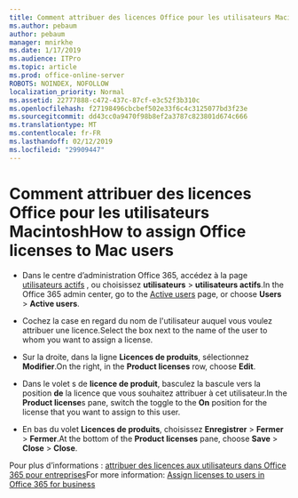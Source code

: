 ```yaml
---
title: Comment attribuer des licences Office pour les utilisateurs Macintosh
ms.author: pebaum
author: pebaum
manager: mnirkhe
ms.date: 1/17/2019
ms.audience: ITPro
ms.topic: article
ms.prod: office-online-server
ROBOTS: NOINDEX, NOFOLLOW
localization_priority: Normal
ms.assetid: 22777888-c472-437c-87cf-e3c52f3b310c
ms.openlocfilehash: f27198496cbcbef502e33f6c4c3125077bd3f23e
ms.sourcegitcommit: dd43cc0a9470f98b8ef2a3787c823801d674c666
ms.translationtype: MT
ms.contentlocale: fr-FR
ms.lasthandoff: 02/12/2019
ms.locfileid: "29909447"
---
```

# <a name="how-to-assign-office-licenses-to-mac-users"></a><span data-ttu-id="0055e-102">Comment attribuer des licences Office pour les utilisateurs Macintosh</span><span class="sxs-lookup"><span data-stu-id="0055e-102">How to assign Office licenses to Mac users</span></span>

- <span data-ttu-id="0055e-103">Dans le centre d’administration Office 365, accédez à la page [utilisateurs actifs](https://go.microsoft.com/fwlink/p/?linkid=834822) , ou choisissez **utilisateurs** \> **utilisateurs actifs**.</span><span class="sxs-lookup"><span data-stu-id="0055e-103">In the Office 365 admin center, go to the [Active users](https://go.microsoft.com/fwlink/p/?linkid=834822) page, or choose **Users** \> **Active users**.</span></span>
    
- <span data-ttu-id="0055e-104">Cochez la case en regard du nom de l'utilisateur auquel vous voulez attribuer une licence.</span><span class="sxs-lookup"><span data-stu-id="0055e-104">Select the box next to the name of the user to whom you want to assign a license.</span></span>
    
- <span data-ttu-id="0055e-105">Sur la droite, dans la ligne **Licences de produits**, sélectionnez **Modifier**.</span><span class="sxs-lookup"><span data-stu-id="0055e-105">On the right, in the **Product licenses** row, choose **Edit**.</span></span>
    
- <span data-ttu-id="0055e-106">Dans le volet s de **licence de produit**, basculez la bascule vers la position **de** la licence que vous souhaitez attribuer à cet utilisateur.</span><span class="sxs-lookup"><span data-stu-id="0055e-106">In the **Product license**s pane, switch the toggle to the **On** position for the license that you want to assign to this user.</span></span> 
    
- <span data-ttu-id="0055e-107">En bas du volet **Licences de produits**, choisissez **Enregistrer** \> **Fermer** \> **Fermer**.</span><span class="sxs-lookup"><span data-stu-id="0055e-107">At the bottom of the **Product licenses** pane, choose **Save** \> **Close** \> **Close**.</span></span>
    
<span data-ttu-id="0055e-108">Pour plus d’informations : [attribuer des licences aux utilisateurs dans Office 365 pour entreprises](https://docs.microsoft.com/office365/admin/subscriptions-and-billing/assign-licenses-to-users)</span><span class="sxs-lookup"><span data-stu-id="0055e-108">For more information: [Assign licenses to users in Office 365 for business](https://docs.microsoft.com/office365/admin/subscriptions-and-billing/assign-licenses-to-users)</span></span>
  


